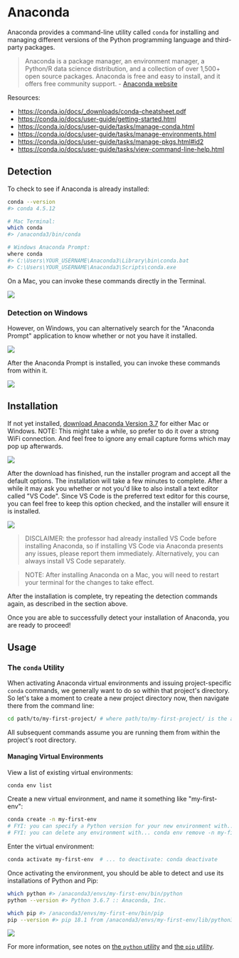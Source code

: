 # Anaconda

Anaconda provides a command-line utility called `conda` for installing and managing different versions of the Python programming language and third-party packages.

> Anaconda is a package manager, an environment manager, a Python/R data science distribution, and a collection of over 1,500+ open source packages. Anaconda is free and easy to install, and it offers free community support. - [Anaconda website](https://docs.anaconda.com/anaconda/)

Resources:

  + https://conda.io/docs/_downloads/conda-cheatsheet.pdf
  + https://conda.io/docs/user-guide/getting-started.html
  + https://conda.io/docs/user-guide/tasks/manage-conda.html
  + https://conda.io/docs/user-guide/tasks/manage-environments.html
  + https://conda.io/docs/user-guide/tasks/manage-pkgs.html#id2
  + https://conda.io/docs/user-guide/tasks/view-command-line-help.html

## Detection

To check to see if Anaconda is already installed:

```sh
conda --version
#> conda 4.5.12

# Mac Terminal:
which conda
#> /anaconda3/bin/conda

# Windows Anaconda Prompt:
where conda
#> C:\Users\YOUR_USERNAME\Anaconda3\Library\bin\conda.bat
#> C:\Users\YOUR_USERNAME\Anaconda3\Scripts\conda.exe
```

On a Mac, you can invoke these commands directly in the Terminal.

![](/img/notes/anaconda/mac-terminal.png)

### Detection on Windows

However, on Windows, you can alternatively search for the "Anaconda Prompt" application to know whether or not you have it installed.

![](/img/notes/anaconda/windows-detecting-anaconda-prompt.png)

After the Anaconda Prompt is installed, you can invoke these commands from within it.

![](/img/notes/anaconda/windows-anaconda-prompt.png)

## Installation

If not yet installed, [download Anaconda Version 3.7](https://www.anaconda.com/download) for either Mac or Windows. NOTE: This might take a while, so prefer to do it over a strong WiFi connection. And feel free to ignore any email capture forms which may pop up afterwards.

![](/img/notes/anaconda/downloading-anaconda-windows.png)

After the download has finished, run the installer program and accept all the default options. The installation will take a few minutes to complete. After a while it may ask you whether or not you'd like to also install a text editor called "VS Code". Since VS Code is the preferred text editor for this course, you can feel free to keep this option checked, and the installer will ensure it is installed.

![](/img/notes/anaconda/anaconda-install-vs-code.png)

> DISCLAIMER: the professor had already installed VS Code before installing Anaconda, so if installing VS Code via Anaconda presents any issues, please report them immediately. Alternatively, you can always install VS Code separately.

> NOTE: After installing Anaconda on a Mac, you will need to restart your terminal for the changes to take effect.

After the installation is complete, try repeating the detection commands again, as described in the section above.

Once you are able to successfully detect your installation of Anaconda, you are ready to proceed!

## Usage

### The `conda` Utility

When activating Anaconda virtual environments and issuing project-specific `conda` commands, we generally want to do so within that project's directory. So let's take a moment to create a new project directory now, then navigate there from the command line:

```sh
cd path/to/my-first-project/ # where path/to/my-first-project/ is the actual path of your desired project directory
```

All subsequent commands assume you are running them from within the project's root directory.

#### Managing Virtual Environments

View a list of existing virtual environments:

```sh
conda env list
```

Create a new virtual environment, and name it something like "my-first-env":

```sh
conda create -n my-first-env
# FYI: you can specify a Python version for your new environment with... conda create -n my-first-env python=3.6
# FYI: you can delete any environment with... conda env remove -n my-first-env
```

Enter the virtual environment:

```sh
conda activate my-first-env  # ... to deactivate: conda deactivate
```

Once activating the environment, you should be able to detect and use its installations of Python and Pip:

```sh
which python #> /anaconda3/envs/my-first-env/bin/python
python --version #> Python 3.6.7 :: Anaconda, Inc.

which pip #> /anaconda3/envs/my-first-env/bin/pip
pip --version #> pip 18.1 from /anaconda3/envs/my-first-env/lib/python3.6/site-packages/pip (python 3.6)
```

![](/img/notes/anaconda/managing-envs.png)


For more information, see notes on [the `python` utility](/notes/python/python-cli.md) and [the `pip` utility](/notes/python/package-management.md).
